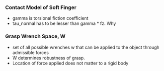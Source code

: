 ### Contact Model of Soft Finger
- gamma is torsional fiction coefficient
- tau_normal has to be lesser than gamma * fz. Why
### Grasp Wrench Space, W
- set of all possible wrenches w that can be applied to the object through admissible forces
- W determines robustness of grasp.
- Location of force applied does not matter to a rigid body
